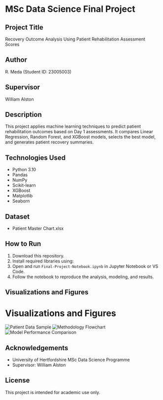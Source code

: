 # MSc Data Science Final Project

## Project Title
Recovery Outcome Analysis Using Patient Rehabilitation Assessment Scores

## Author
R. Meda (Student ID: 23005003)

## Supervisor
William Alston

## Description
This project applies machine learning techniques to predict patient rehabilitation outcomes based on Day 1 assessments. It compares Linear Regression, Random Forest, and XGBoost models, selects the best model, and generates patient recovery summaries.

## Technologies Used
- Python 3.10
- Pandas
- NumPy
- Scikit-learn
- XGBoost
- Matplotlib
- Seaborn

## Dataset
- Patient Master Chart.xlsx

## How to Run
1. Download this repository.
2. Install required libraries using:
3. Open and run `Final-Project-Notebook.ipynb` in Jupyter Notebook or VS Code.
4. Follow the notebook to reproduce the analysis, modeling, and results.

## Visualizations and Figures

# Visualizations and Figures

![Patient Data Sample](images/figure2_patient_data_sample.png)
![Methodology Flowchart](images/figure3_methodology_flowchart.png)
![Model Performance Comparison](images/figure9_model_performance_comparison.png)


## Acknowledgements
- University of Hertfordshire MSc Data Science Programme
- Supervisor: William Alston

## License
This project is intended for academic use only.

